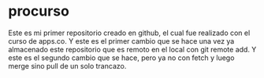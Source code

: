 # procurso
Este es mi primer repositorio creado en github, el cual fue realizado con el curso de apps.co.
Y este es el primer cambio que se hace una vez ya almacenado este repositorio que es remoto en el local con git remote add.
Y este es el segundo cambio que se hace, pero ya no con fetch y luego merge sino pull de un solo trancazo.
